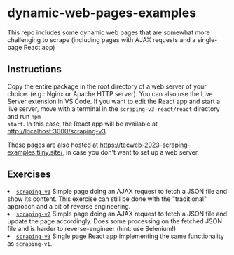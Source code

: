 # dynamic-web-pages-examples
This repo includes some dynamic web pages that are somewhat more challenging to scrape (including pages with AJAX requests and a single-page React app)

## Instructions
Copy the entire package in the root directory of a web server of your choice.
(e.g.: Nginx or Apache HTTP server). 
You can also use the Live Server extension in VS Code.
If you want to edit the React app and start a live server, move with a terminal in the <code>scraping-v3-react/react</code> directory and run <code>npm start</code>.
In this case, the React app will be available at <a href="http://localhost:3000/scraping-v3">http://localhost:3000/scraping-v3</a>. 

These pages are also hosted at https://tecweb-2023-scraping-examples.tiiny.site/, in case you don't want to set up a web server. 


## Exercises
<li><a href="/scraping-v1/"><code>scraping-v1</code></a> Simple page doing an AJAX request to fetch a JSON file and show its content. This exercise can still be done with the "traditional" approach and a bit of reverse engineering.</li>
<li><a href="/scraping-v2/"><code>scraping-v2</code></a> Simple page doing an AJAX request to fetch a JSON file and update the page accordingly. Does some processing on the fetched JSON file and is harder to reverse-engineer (hint: use Selenium!)</li>
<li><a href="/scraping-v3/"><code>scraping-v3</code></a> Single page React app implementing the same functionality as <code>scraping-v1</code>.</li>
